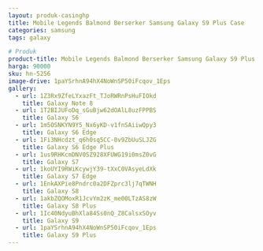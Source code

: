 ```yaml
---
layout: produk-casinghp
title: Mobile Legends Balmond Berserker Samsung Galaxy S9 Plus Case
categories: samsung
tags: galaxy

# Produk
product-title: Mobile Legends Balmond Berserker Samsung Galaxy S9 Plus Case
harga: 90000
sku: hn-5256
image-drive: 1paYSrhnA94hX4NoWnSP50iFcqov_1Eps
gallery:
  - url: 1Z3Rx9ZfeLYxazFt_TJoRWRnPsHuFIOkd
    title: Galaxy Note 8
  - url: 1T2BIJUFoDq_sGuBjw62dOAlL8uzFPPBS
    title: Galaxy S6
  - url: 1m5OSNKYN9Y5_Nx6yKD-v1fnSAiiwQpy3
    title: Galaxy S6 Edge
  - url: 1Fi3NHcdzt_q6h0sq5CC-0v9ZbUuSLJZG
    title: Galaxy S6 Edge Plus
  - url: 1us9RHKcmDNV0SZ928XFUWG19i0msZ0vG
    title: Galaxy S7
  - url: 1koUYI9RWiKcywjY39-tXxC0VAsyeLdXk
    title: Galaxy S7 Edge
  - url: 1EnkAXPie8Pndrc0a2DFZprc3lj7qTWNH
    title: Galaxy S8
  - url: 1akbZQOMoxR1JcvYm2zK_me00LTzAS8zW
    title: Galaxy S8 Plus
  - url: 1Ic40NdyuBhXla84Ss0nQ_Z8CalsxSOyv
    title: Galaxy S9
  - url: 1paYSrhnA94hX4NoWnSP50iFcqov_1Eps
    title: Galaxy S9 Plus
---
```

